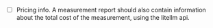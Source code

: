 - [ ] Pricing info. A measurement report should also contain information about the total cost of the measurement, using the litellm api.
